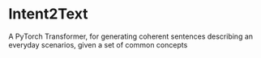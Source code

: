 # Intent2Text
A PyTorch Transformer, for generating coherent sentences describing an everyday scenarios, given a set of common concepts
